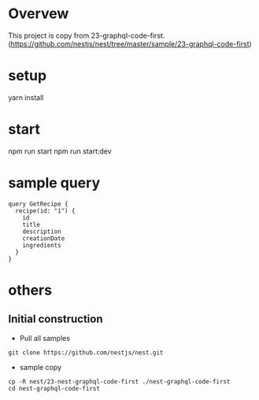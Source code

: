 # Overvew
This project is copy from 23-graphql-code-first.
(https://github.com/nestjs/nest/tree/master/sample/23-graphql-code-first)

# setup
yarn install

# start
npm run start
npm run start:dev

# sample query
```
query GetRecipe {
  recipe(id: "1") {
    id
    title
    description
    creationDate
    ingredients
  }
}
```

# others
## Initial construction
- Pull all samples
```
git clone https://github.com/nestjs/nest.git
```
- sample copy
```
cp -R nest/23-nest-graphql-code-first ./nest-graphql-code-first
cd nest-graphql-code-first
```